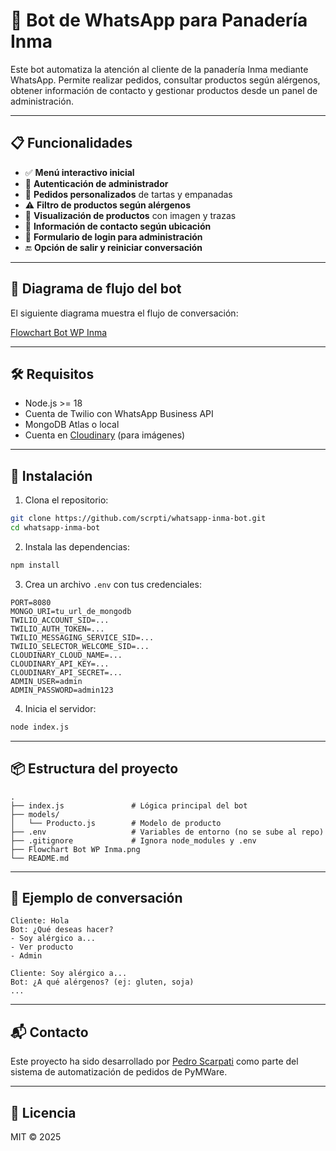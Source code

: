 # 🤖 Bot de WhatsApp para Panadería Inma

Este bot automatiza la atención al cliente de la panadería Inma mediante WhatsApp. Permite realizar pedidos, consultar productos según alérgenos, obtener información de contacto y gestionar productos desde un panel de administración.

---

## 📋 Funcionalidades

- ✅ **Menú interactivo inicial**
- 👤 **Autenticación de administrador**
- 🛒 **Pedidos personalizados** de tartas y empanadas
- ⚠️ **Filtro de productos según alérgenos**
- 🧾 **Visualización de productos** con imagen y trazas
- 📍 **Información de contacto según ubicación**
- 🔐 **Formulario de login para administración**
- 🔚 **Opción de salir y reiniciar conversación**

---

## 🧭 Diagrama de flujo del bot

El siguiente diagrama muestra el flujo de conversación:

[Flowchart Bot WP Inma](https://github.com/user-attachments/assets/7da73d6e-806a-4cff-aab4-ec0a8df80b22)


---

## 🛠️ Requisitos

- Node.js >= 18
- Cuenta de Twilio con WhatsApp Business API
- MongoDB Atlas o local
- Cuenta en [Cloudinary](https://cloudinary.com) (para imágenes)

---

## 🔧 Instalación

1. Clona el repositorio:

```bash
git clone https://github.com/scrpti/whatsapp-inma-bot.git
cd whatsapp-inma-bot
```

2. Instala las dependencias:

```bash
npm install
```

3. Crea un archivo `.env` con tus credenciales:

```env
PORT=8080
MONGO_URI=tu_url_de_mongodb
TWILIO_ACCOUNT_SID=...
TWILIO_AUTH_TOKEN=...
TWILIO_MESSAGING_SERVICE_SID=...
TWILIO_SELECTOR_WELCOME_SID=...
CLOUDINARY_CLOUD_NAME=...
CLOUDINARY_API_KEY=...
CLOUDINARY_API_SECRET=...
ADMIN_USER=admin
ADMIN_PASSWORD=admin123
```

4. Inicia el servidor:

```bash
node index.js
```

---

## 📦 Estructura del proyecto

```
.
├── index.js               # Lógica principal del bot
├── models/
│   └── Producto.js        # Modelo de producto
├── .env                   # Variables de entorno (no se sube al repo)
├── .gitignore             # Ignora node_modules y .env
├── Flowchart Bot WP Inma.png
└── README.md
```

---

## 🧪 Ejemplo de conversación

```
Cliente: Hola
Bot: ¿Qué deseas hacer?
- Soy alérgico a...
- Ver producto
- Admin

Cliente: Soy alérgico a...
Bot: ¿A qué alérgenos? (ej: gluten, soja)
...
```

---

## 📬 Contacto

Este proyecto ha sido desarrollado por [Pedro Scarpati](mailto:pedroscarpati@proton.me) como parte del sistema de automatización de pedidos de PyMWare.

---

## 🧾 Licencia

MIT © 2025
